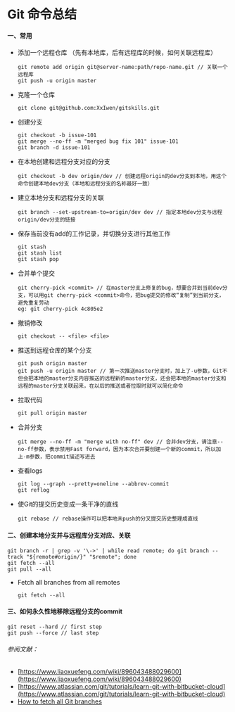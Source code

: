 # Git 命令总结
#### 一、常用
- 添加一个远程仓库 （先有本地库，后有远程库的时候，如何关联远程库）
  ```
  git remote add origin git@server-name:path/repo-name.git // 关联一个远程库
  git push -u origin master
  ```

- 克隆一个仓库
  ```
  git clone git@github.com:XxIwen/gitskills.git
  ```


- 创建分支
  ```
  git checkout -b issue-101
  git merge --no-ff -m "merged bug fix 101" issue-101
  git branch -d issue-101
  ```

- 在本地创建和远程分支对应的分支
  ```
  git checkout -b dev origin/dev // 创建远程origin的dev分支到本地，用这个命令创建本地dev分支（本地和远程分支的名称最好一致）
  ```

- 建立本地分支和远程分支的关联
  ```
  git branch --set-upstream-to=origin/dev dev // 指定本地dev分支与远程origin/dev分支的链接
  ```

- 保存当前没有add的工作记录，并切换分支进行其他工作
  ```
  git stash	
  git stash list
  git stash pop
  ```

- 合并单个提交
  ```
  git cherry-pick <commit> // 在master分支上修复的bug，想要合并到当前dev分支，可以用git cherry-pick <commit>命令，把bug提交的修改“复制”到当前分支，避免重复劳动
  eg: git cherry-pick 4c805e2
  ```

- 撤销修改
  ```
  git checkout -- <file> <file>
  ```

- 推送到远程仓库的某个分支
  ```
  git push origin master
  git push -u origin master // 第一次推送master分支时，加上了-u参数，Git不但会把本地的master分支内容推送的远程新的master分支，还会把本地的master分支和远程的master分支关联起来，在以后的推送或者拉取时就可以简化命令
  ```

- 拉取代码
  ```
  git pull origin master
  ```

- 合并分支
  ```
  git merge --no-ff -m "merge with no-ff" dev // 合并dev分支，请注意--no-ff参数，表示禁用Fast forward，因为本次合并要创建一个新的commit，所以加上-m参数，把commit描述写进去
  ```
- 查看logs
  ```
  git log --graph --pretty=oneline --abbrev-commit
  git reflog
  ```

- 使Git的提交历史变成一条干净的直线
  ```
  git rebase // rebase操作可以把本地未push的分叉提交历史整理成直线
  ```
#### 二、创建本地分支并与远程库分支对应、关联
```
git branch -r | grep -v '\->' | while read remote; do git branch --track "${remote#origin/}" "$remote"; done
git fetch --all
git pull --all
```
- Fetch all branches from all remotes
  ```
  git fetch --all
  ```
#### 三、如何永久性地移除远程分支的commit
```
git reset --hard // first step
git push --force // last step
```

###### 参阅文献：
- [https://www.liaoxuefeng.com/wiki/896043488029600](https://www.liaoxuefeng.com/wiki/896043488029600)
- [https://www.atlassian.com/git/tutorials/learn-git-with-bitbucket-cloud](https://www.atlassian.com/git/tutorials/learn-git-with-bitbucket-cloud)
- [How to fetch all Git branches](https://stackoverflow.com/questions/10312521/how-to-fetch-all-git-branches)